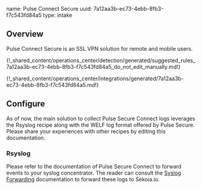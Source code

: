 name: Pulse Connect Secure
uuid: 7a12aa3b-ec73-4ebb-8fb3-f7c543fd84a5
type: intake

## Overview

Pulse Connect Secure is an SSL VPN solution for remote and mobile users.


{!_shared_content/operations_center/detection/generated/suggested_rules_7a12aa3b-ec73-4ebb-8fb3-f7c543fd84a5_do_not_edit_manually.md!}

{!_shared_content/operations_center/integrations/generated/7a12aa3b-ec73-4ebb-8fb3-f7c543fd84a5.md!}

## Configure

As of now, the main solution to collect Pulse Secure Connect logs leverages the Rsyslog recipe along with the WELF log format offered by Pulse Secure. Please share your experiences with other recipes by editing this documentation.

### Rsyslog

Please refer to the documentation of Pulse Secure Connect to forward events to your syslog concentrator. The reader can consult the [Syslog Forwarding](../../../ingestion_methods/sekoiaio_docker_concentrator/) documentation to forward these logs to Sekoia.io.
